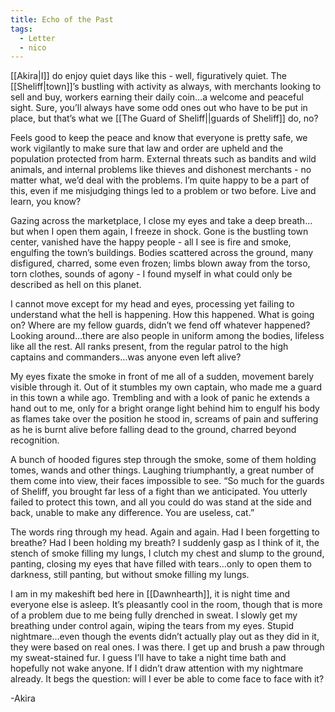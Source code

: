 ```yaml
---
title: Echo of the Past
tags:
  - Letter
  - nico
---
```

[[Akira|I]] do enjoy quiet days like this - well, figuratively quiet. The [[Sheliff|town]]’s bustling with activity as always, with merchants looking to sell and buy, workers earning their daily coin…a welcome and peaceful sight. Sure, you’ll always have some odd ones out who have to be put in place, but that’s what we [[The Guard of Sheliff||guards of Sheliff]] do, no?

Feels good to keep the peace and know that everyone is pretty safe, we work vigilantly to make sure that law and order are upheld and the population protected from harm. External threats such as bandits and wild animals, and internal problems like thieves and dishonest merchants - no matter what, we’d deal with the problems. I’m quite happy to be a part of this, even if me misjudging things led to a problem or two before. Live and learn, you know?

Gazing across the marketplace, I close my eyes and take a deep breath…but when I open them again, I freeze in shock. Gone is the bustling town center, vanished have the happy people - all I see is fire and smoke, engulfing the town’s buildings. Bodies scattered across the ground, many disfigured, charred, some even frozen; limbs blown away from the torso, torn clothes, sounds of agony - I found myself in what could only be described as hell on this planet.

I cannot move except for my head and eyes, processing yet failing to understand what the hell is happening. How this happened. What is going on? Where are my fellow guards, didn’t we fend off whatever happened? Looking around…there are also people in uniform among the bodies, lifeless like all the rest. All ranks present, from the regular patrol to the high captains and commanders…was anyone even left alive?

My eyes fixate the smoke in front of me all of a sudden, movement barely visible through it. Out of it stumbles my own captain, who made me a guard in this town a while ago. Trembling and with a look of panic he extends a hand out to me, only for a bright orange light behind him to engulf his body as flames take over the position he stood in, screams of pain and suffering as he is burnt alive before falling dead to the ground, charred beyond recognition.

A bunch of hooded figures step through the smoke, some of them holding tomes, wands and other things. Laughing triumphantly, a great number of them come into view, their faces impossible to see. “So much for the guards of Sheliff, you brought far less of a fight than we anticipated. You utterly failed to protect this town, and all you could do was stand at the side and back, unable to make any difference. You are useless, cat.”

The words ring through my head. Again and again. Had I been forgetting to breathe? Had I been holding my breath? I suddenly gasp as I think of it, the stench of smoke filling my lungs, I clutch my chest and slump to the ground, panting, closing my eyes that have filled with tears…only to open them to darkness, still panting, but without smoke filling my lungs.

I am in my makeshift bed here in [[Dawnhearth]], it is night time and everyone else is asleep. It’s pleasantly cool in the room, though that is more of a problem due to me being fully drenched in sweat. I slowly get my breathing under control again, wiping the tears from my eyes. Stupid nightmare…even though the events didn’t actually play out as they did in it, they were based on real ones. I was there. I get up and brush a paw through my sweat-stained fur. I guess I’ll have to take a night time bath and hopefully not wake anyone. If I didn’t draw attention with my nightmare already. It begs the question: will I ever be able to come face to face with it?

-Akira